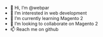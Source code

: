 - 👋 Hi, I’m @webpar
- 👀 I’m interested in web development
- 🌱 I’m currently learning Magento 2
- 💞️ I’m looking to collaborate on Magento 2
- 📫 Reach me on github

<!---
webpar/webpar is a ✨ special ✨ repository because its `README.md` (this file) appears on your GitHub profile.
You can click the Preview link to take a look at your changes.
--->
